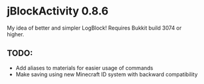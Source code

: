 jBlockActivity 0.8.6
==============

My idea of better and simpler LogBlock!
Requires Bukkit build 3074 or higher.

## TODO: 
* Add aliases to materials for easier usage of commands
* Make saving using new Minecraft ID system with backward compatibility
